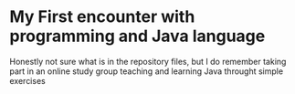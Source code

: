 # My First encounter with programming and Java language

Honestly not sure what is in the repository files, but I do remember taking part in an online study group teaching and learning Java throught simple exercises 
